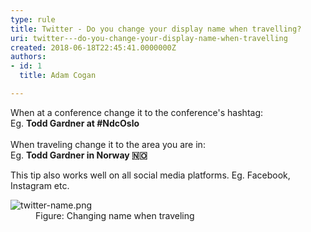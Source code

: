 ```yaml
---
type: rule
title: Twitter - Do you change your display name when travelling?
uri: twitter---do-you-change-your-display-name-when-travelling
created: 2018-06-18T22:45:41.0000000Z
authors:
- id: 1
  title: Adam Cogan

---
```




<span class='intro'> When at a conference change it to the conference's hashtag&#58;<br>Eg.&#160;<b>Todd Gardner at #NdcOslo</b><br><br>When traveling change it to the area you are in&#58;<br>Eg. <b>Todd Gardner in Norway &#127475;&#127476;&#160;</b><br> </span>

<p>​This tip also works well on all social media platforms. Eg. Facebook, Instagram etc.​<br></p><dl class="image"><dt><img src="/PublishingImages/twitter-name.png" alt="twitter-name.png" /></dt><dd>Figure&#58; Changing name when traveling​<br></dd></dl>


